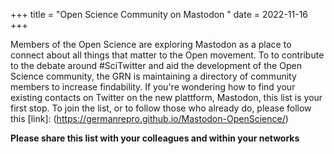 +++
title = "Open Science Community on Mastodon "
date = 2022-11-16
+++

Members of the Open Science are exploring Mastodon as a place to connect about all things that matter to the Open movement. To to contribute to the debate around #SciTwitter and aid the development of the Open Science community, the GRN is maintaining a directory of community members to increase findability. If you're wondering how to find your existing contacts on Twitter on the new plattform, Mastodon, this list is your first stop. To join the list, or to follow those who already do, please follow this [link]: (https://germanrepro.github.io/Mastodon-OpenScience/)

**Please share this list with your colleagues and within your networks**
